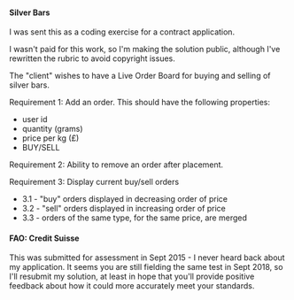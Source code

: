 #### Silver Bars
I was sent this as a coding exercise for a contract application.

I wasn't paid for this work, so I'm making the solution public, although I've rewritten the rubric
to avoid copyright issues.

The "client" wishes to have a Live Order Board for buying and selling of silver bars.

Requirement 1: Add an order. This should have the following properties:
  * user id
  * quantity (grams)
  * price per kg (£)
  * BUY/SELL

Requirement 2: Ability to remove an order after placement.

Requirement 3: Display current buy/sell orders
  * 3.1 - "buy" orders displayed in decreasing order of price
  * 3.2 - "sell" orders displayed in increasing order of price
  * 3.3 - orders of the same type, for the same price, are merged

#### FAO: Credit Suisse
This was submitted for assessment in Sept 2015 - I never heard back about my
application.  It seems you are still fielding the same test in Sept 2018,
so I'll resubmit my solution,
at least in hope that you'll provide positive feedback about how it could
more accurately meet your standards.
